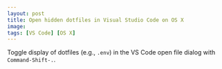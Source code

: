 ```yaml
---
layout: post
title: Open hidden dotfiles in Visual Studio Code on OS X
image: 
tags: [VS Code] [OS X]
---
```


Toggle display of dotfiles (e.g., `.env`) in the VS Code open file dialog with `Command-Shift-.`.